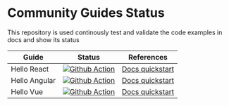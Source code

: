 # Community Guides Status
This repository is used continously test and validate the code examples in docs and show its status

| Guide         | Status | References |
|--------------|--------|--------|
| Hello React      | [![Github Action](https://github.com/teambit/community-guides-status/actions/workflows/hello-react-quickstart.yml/badge.svg)](https://github.com/teambit/community-guides-status/actions/workflows/hello-react-quickstart.yml) | [Docs quickstart](https://bit.dev/docs/quick-start/hello-world) |
| Hello Angular      | [![Github Action](https://github.com/teambit/community-guides-status/actions/workflows/hello-angular-quickstart.yml/badge.svg)](https://github.com/teambit/community-guides-status/actions/workflows/hello-angular-quickstart.yml) | [Docs quickstart](https://bit.dev/docs/quick-start/hello-world-angular) |
| Hello Vue      | [![Github Action](https://github.com/teambit/community-guides-status/actions/workflows/hello-vue-quickstart.yml/badge.svg)](https://github.com/teambit/community-guides-status/actions/workflows/hello-angular-quickstart.yml) | [Docs quickstart](https://bit.dev/docs/quick-start/hello-world-vue) |

